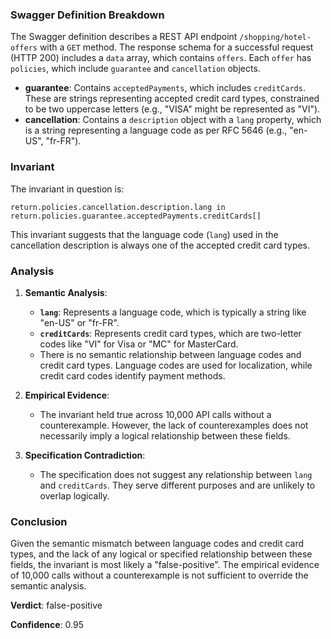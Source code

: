 ### Swagger Definition Breakdown

The Swagger definition describes a REST API endpoint `/shopping/hotel-offers` with a `GET` method. The response schema for a successful request (HTTP 200) includes a `data` array, which contains `offers`. Each `offer` has `policies`, which include `guarantee` and `cancellation` objects.

- **guarantee**: Contains `acceptedPayments`, which includes `creditCards`. These are strings representing accepted credit card types, constrained to be two uppercase letters (e.g., "VISA" might be represented as "VI").
- **cancellation**: Contains a `description` object with a `lang` property, which is a string representing a language code as per RFC 5646 (e.g., "en-US", "fr-FR").

### Invariant

The invariant in question is:

`return.policies.cancellation.description.lang in return.policies.guarantee.acceptedPayments.creditCards[]`

This invariant suggests that the language code (`lang`) used in the cancellation description is always one of the accepted credit card types.

### Analysis

1. **Semantic Analysis**:
   - **`lang`**: Represents a language code, which is typically a string like "en-US" or "fr-FR".
   - **`creditCards`**: Represents credit card types, which are two-letter codes like "VI" for Visa or "MC" for MasterCard.
   - There is no semantic relationship between language codes and credit card types. Language codes are used for localization, while credit card codes identify payment methods.

2. **Empirical Evidence**:
   - The invariant held true across 10,000 API calls without a counterexample. However, the lack of counterexamples does not necessarily imply a logical relationship between these fields.

3. **Specification Contradiction**:
   - The specification does not suggest any relationship between `lang` and `creditCards`. They serve different purposes and are unlikely to overlap logically.

### Conclusion

Given the semantic mismatch between language codes and credit card types, and the lack of any logical or specified relationship between these fields, the invariant is most likely a "false-positive". The empirical evidence of 10,000 calls without a counterexample is not sufficient to override the semantic analysis.

**Verdict**: false-positive

**Confidence**: 0.95

